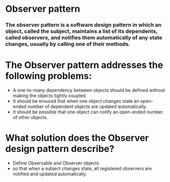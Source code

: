 # Observer pattern

### The observer pattern is a software design pattern in which an object, called the subject, maintains a list of its dependents, called observers, and notifies them automatically of any state changes, usually by calling one of their methods.

# The Observer pattern addresses the following problems:
 * A one-to-many dependency between objects should be defined without making the objects tightly coupled.
 * It should be ensured that when one object changes state an open-ended number of dependent objects are updated automatically.
 * It should be possible that one object can notify an open-ended number of other objects.

# What solution does the Observer design pattern describe?
 * Define Observable and Observer objects
 * so that when a subject changes state, all registered observers are notified and updated automatically.
